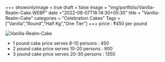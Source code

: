 +++
showonlyimage = true
draft = false
image = "img/portfolio/Vanilla-Realm-Cake.WEBP"
date ="2022-08-07T16:14:30+05:30"
title = "Vanilla-Realm-Cake"
categories = "Celebration Cakes"
Tags = ["Vanilla","Round","Half Kg","One Tier"]
+++
price : ₹450 per pound
<!--more-->
![Vanilla-Realm-Cake](/img/portfolio/Vanilla-Realm-Cake.WEBP)
* 1 pound cake price serves 8-10 persons : 450
* 2 pound cake price serves 10-20 persons : 900
* 3 pound cake price serves 20-30 persons : 1350
